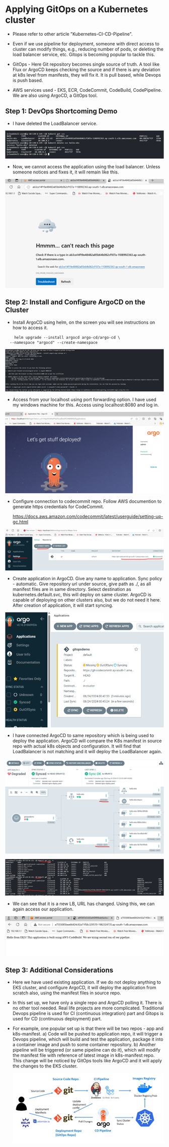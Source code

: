 # Applying GitOps on a Kubernetes cluster  

- Please refer to other article "Kubernetes-CI-CD-Pipeline". 
  
- Even if we use pipeline for deployment, someone with direct access to cluster can modify things, e.g., reducing number of pods, or deleting the load balancer service, etc. Gitops is becoming popular to tackle this.
  
- GitOps - Here Git repository becomes single source of truth. A tool like Flux or ArgoCD keeps checking the source and if there is any deviation at k8s level from manifests, they will fix it. It is pull based, while Devops is push based.

- AWS services used - EKS, ECR, CodeCommit, CodeBuild, CodePipeline. We are also using ArgoCD, a GitOps tool.

## Step 1: DevOps Shortcoming Demo

- I have deleted the LoadBalancer service. 

![alt text](Images/k8-gitops/lbdeleted.png)
  
- Now, we cannot access the application using the load balancer. Unless someone notices and fixes it, it will remain like this.

![alt text](Images/k8-gitops/notaccessible.png)


## Step 2: Install and Configure ArgoCD on the Cluster

- Install ArgoCD using helm, on the screen you will see instructions on how to access it.

```
    helm upgrade --install argocd argo-cd/argo-cd \
  --namespace "argocd" --create-namespace
```

![alt text](Images/k8-gitops/installargo.png)

- Access from your localhost using port forwarding option. I have used my windows machine for this. Access using localhost:8080 and log in.

![alt text](Images/k8-gitops/accessargo.png)

- Configure connection to codecommit repo. Follow AWS documention to generate https credentials for CodeCommit.
  
  https://docs.aws.amazon.com/codecommit/latest/userguide/setting-up-gc.html

![alt text](Images/k8-gitops/repocon.png)
  
- Create application in ArgoCD. Give any name to application. Sync policy - automatic. Give repository url under source, give path as ./, as all manifest files are in same directory. Select destination as kubernetes.default.svc, this will deploy on same cluster. ArgoCD is capable of deploying on other clusters also, but we do not need it here. After creation of application, it will start syncing.

![alt text](Images/k8-gitops/argoapp.png)

- I have connected ArgoCD to same repository which is being used to deploy the application. ArgoCD will compare the K8s manifest in source repo with actual k8s objects and configuration. It will find that LoadBalancer is not matching and it will deploy the LoadBalancer again.

![alt text](Images/k8-gitops/argosync.png)

![alt text](Images/k8-gitops/lbcreated.png)

- We can see that it is a new LB, URL has changed. Using this, we can again access our application.

![alt text](Images/k8-gitops/accessible.png)

## Step 3: Additional Considerations

- Here we have used existing application. If we do not deploy anything to EKS cluster, and configure ArgoCD, it will deploy the application from scratch also, using the manifest files in source repo.

- In this set up, we have only a single repo and ArgoCD polling it. There is no other tool needed. Real life projects are more complicated. Traditional Devops pipeline is used for CI (continuous integration) part and Gitops is used for CD (continuous deployment) part.
  
- For example, one popular set up is that there will be two repos - app and k8s-manifest. 
  a) Code will be pushed to application repo, it will trigger a Devops pipeline, which will build and test the application, package it into a container image and push to some container repository. 
  b) Another pipeline will be triggered (or same pipeline can do it), which will modify the manifest file with reference of latest image in k8s-manifest repo. This change will be noticed by GitOps tools like ArgoCD and it will apply the changes to the EKS cluster.

  ![alt text](Images/k8-gitops/realarch.png)